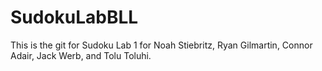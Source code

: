 # SudokuLabBLL
This is the git for Sudoku Lab 1 for Noah Stiebritz, Ryan Gilmartin, Connor Adair, Jack Werb, and Tolu Toluhi.
